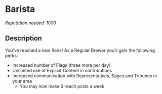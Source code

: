 # Barista #
*Reputation needed: 1000*

## Description ##
You’ve reached a new Rank! As a Regular Brewer you’ll gain the following perks:
- Increased number of Flags (three more per day) 
- Unlimited use of Explicit Content in contributions 
- Increased communication with Representatives, Sages and Tribunes in your area
    - You may now make 3 reach posts a week
